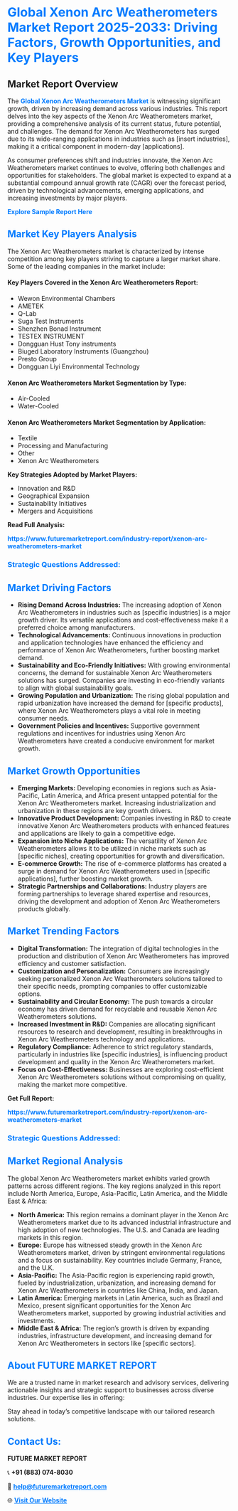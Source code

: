 <h1 style="color: #007BFF;">Global Xenon Arc Weatherometers Market Report 2025-2033: Driving Factors, Growth Opportunities, and Key Players</h1>

<section id="overview">
<h2>Market Report Overview</h2>
<p>The <a href="https://www.futuremarketreport.com/industry-report/xenon-arc-weatherometers-market" style="color: #007BFF; text-decoration: none;"><strong>Global Xenon Arc Weatherometers Market</strong></a> is witnessing significant growth, driven by increasing demand across various industries. This report delves into the key aspects of the Xenon Arc Weatherometers market, providing a comprehensive analysis of its current status, future potential, and challenges. The demand for Xenon Arc Weatherometers has surged due to its wide-ranging applications in industries such as [insert industries], making it a critical component in modern-day [applications].</p>
<p>As consumer preferences shift and industries innovate, the Xenon Arc Weatherometers market continues to evolve, offering both challenges and opportunities for stakeholders. The global market is expected to expand at a substantial compound annual growth rate (CAGR) over the forecast period, driven by technological advancements, emerging applications, and increasing investments by major players.</p>
</section>

<section id="overview">
<p><a href="https://www.futuremarketreport.com/request-sample/reportId=116478" style="color: #007BFF; text-decoration: none;"><strong>Explore Sample Report Here</strong></a></p>
</section>

<section id="key-players">
<h2 style="color: #007BFF;">Market Key Players Analysis</h2>
<p>The Xenon Arc Weatherometers market is characterized by intense competition among key players striving to capture a larger market share. Some of the leading companies in the market include:</p>
<h4>Key Players Covered in the Xenon Arc Weatherometers Report:</h4>
<ul><li>Wewon Environmental Chambers</li><li>AMETEK</li><li>Q-Lab</li><li>Suga Test Instruments</li><li>Shenzhen Bonad Instrument</li><li>TESTEX INSTRUMENT</li><li>Dongguan Hust Tony instruments</li><li>Biuged Laboratory Instruments (Guangzhou)</li><li>Presto Group</li><li>Dongguan Liyi Environmental Technology</li></ul>
<h4>Xenon Arc Weatherometers Market Segmentation by Type:</h4>
<ul><li>Air-Cooled</li><li>Water-Cooled</li></ul>

<h4>Xenon Arc Weatherometers Market Segmentation by Application:</h4>
<ul><li>Textile</li><li>Processing and Manufacturing</li><li>Other</li><li>Xenon Arc Weatherometers</li></ul>
<p><strong>Key Strategies Adopted by Market Players:</strong></p>
<ul>
<li>Innovation and R&D</li>
<li>Geographical Expansion</li>
<li>Sustainability Initiatives</li>
<li>Mergers and Acquisitions</li>
</ul>
</section>

<section>
<p><strong>Read Full Analysis: </strong></p><a href="https://www.futuremarketreport.com/industry-report/xenon-arc-weatherometers-market" style="color: #007BFF; text-decoration: none;"><strong>https://www.futuremarketreport.com/industry-report/xenon-arc-weatherometers-market</strong></a>
<h3 style="color: #007BFF;">Strategic Questions Addressed:</h3>
</section>

<section id="driving-factors">
<h2 style="color: #007BFF;">Market Driving Factors</h2>
<ul>
<li><strong>Rising Demand Across Industries:</strong> The increasing adoption of Xenon Arc Weatherometers in industries such as [specific industries] is a major growth driver. Its versatile applications and cost-effectiveness make it a preferred choice among manufacturers.</li>
<li><strong>Technological Advancements:</strong> Continuous innovations in production and application technologies have enhanced the efficiency and performance of Xenon Arc Weatherometers, further boosting market demand.</li>
<li><strong>Sustainability and Eco-Friendly Initiatives:</strong> With growing environmental concerns, the demand for sustainable Xenon Arc Weatherometers solutions has surged. Companies are investing in eco-friendly variants to align with global sustainability goals.</li>
<li><strong>Growing Population and Urbanization:</strong> The rising global population and rapid urbanization have increased the demand for [specific products], where Xenon Arc Weatherometers plays a vital role in meeting consumer needs.</li>
<li><strong>Government Policies and Incentives:</strong> Supportive government regulations and incentives for industries using Xenon Arc Weatherometers have created a conducive environment for market growth.</li>
</ul>
</section>

<section id="growth-opportunities">
<h2 style="color: #007BFF;">Market Growth Opportunities</h2>
<ul>
<li><strong>Emerging Markets:</strong> Developing economies in regions such as Asia-Pacific, Latin America, and Africa present untapped potential for the Xenon Arc Weatherometers market. Increasing industrialization and urbanization in these regions are key growth drivers.</li>
<li><strong>Innovative Product Development:</strong> Companies investing in R&D to create innovative Xenon Arc Weatherometers products with enhanced features and applications are likely to gain a competitive edge.</li>
<li><strong>Expansion into Niche Applications:</strong> The versatility of Xenon Arc Weatherometers allows it to be utilized in niche markets such as [specific niches], creating opportunities for growth and diversification.</li>
<li><strong>E-commerce Growth:</strong> The rise of e-commerce platforms has created a surge in demand for Xenon Arc Weatherometers used in [specific applications], further boosting market growth.</li>
<li><strong>Strategic Partnerships and Collaborations:</strong> Industry players are forming partnerships to leverage shared expertise and resources, driving the development and adoption of Xenon Arc Weatherometers products globally.</li>
</ul>
</section>

<section id="trending-factors">
<h2 style="color: #007BFF;">Market Trending Factors</h2>
<ul>
<li><strong>Digital Transformation:</strong> The integration of digital technologies in the production and distribution of Xenon Arc Weatherometers has improved efficiency and customer satisfaction.</li>
<li><strong>Customization and Personalization:</strong> Consumers are increasingly seeking personalized Xenon Arc Weatherometers solutions tailored to their specific needs, prompting companies to offer customizable options.</li>
<li><strong>Sustainability and Circular Economy:</strong> The push towards a circular economy has driven demand for recyclable and reusable Xenon Arc Weatherometers solutions.</li>
<li><strong>Increased Investment in R&D:</strong> Companies are allocating significant resources to research and development, resulting in breakthroughs in Xenon Arc Weatherometers technology and applications.</li>
<li><strong>Regulatory Compliance:</strong> Adherence to strict regulatory standards, particularly in industries like [specific industries], is influencing product development and quality in the Xenon Arc Weatherometers market.</li>
<li><strong>Focus on Cost-Effectiveness:</strong> Businesses are exploring cost-efficient Xenon Arc Weatherometers solutions without compromising on quality, making the market more competitive.</li>
</ul>
</section>

<section>
<p><strong>Get Full Report: </strong></p><a href="https://www.futuremarketreport.com/industry-report/xenon-arc-weatherometers-market" style="color: #007BFF; text-decoration: none;"><strong>https://www.futuremarketreport.com/industry-report/xenon-arc-weatherometers-market</strong></a>
<h3 style="color: #007BFF;">Strategic Questions Addressed:</h3>
</section>


<section id="regional-analysis">
<h2 style="color: #007BFF;">Market Regional Analysis</h2>
<p>The global Xenon Arc Weatherometers market exhibits varied growth patterns across different regions. The key regions analyzed in this report include North America, Europe, Asia-Pacific, Latin America, and the Middle East & Africa:</p>
<ul>
<li><strong>North America:</strong> This region remains a dominant player in the Xenon Arc Weatherometers market due to its advanced industrial infrastructure and high adoption of new technologies. The U.S. and Canada are leading markets in this region.</li>
<li><strong>Europe:</strong> Europe has witnessed steady growth in the Xenon Arc Weatherometers market, driven by stringent environmental regulations and a focus on sustainability. Key countries include Germany, France, and the U.K.</li>
<li><strong>Asia-Pacific:</strong> The Asia-Pacific region is experiencing rapid growth, fueled by industrialization, urbanization, and increasing demand for Xenon Arc Weatherometers in countries like China, India, and Japan.</li>
<li><strong>Latin America:</strong> Emerging markets in Latin America, such as Brazil and Mexico, present significant opportunities for the Xenon Arc Weatherometers market, supported by growing industrial activities and investments.</li>
<li><strong>Middle East & Africa:</strong> The region’s growth is driven by expanding industries, infrastructure development, and increasing demand for Xenon Arc Weatherometers in sectors like [specific sectors].</li>
</ul>
</section>

<footer>
<h2 style="color: #007BFF;">About FUTURE MARKET REPORT</h2>
<p>We are a trusted name in market research and advisory services, delivering actionable insights and strategic support to businesses across diverse industries. Our expertise lies in offering:</p>

<p>Stay ahead in today’s competitive landscape with our tailored research solutions.</p>

<h2 style="color: #007BFF;">Contact Us:</h2>
<p><strong>FUTURE MARKET REPORT</strong></p>
<p>📞 <strong>+91 (883) 074-8030</strong></p>
<p>📧 <strong><a href="mailto:help@futuremarketreport.com" style="color: #007BFF;">help@futuremarketreport.com</a></strong></p>
<p>🌐 <strong><a href="https://www.futuremarketreport.com/" style="color: #007BFF;">Visit Our Website</a></strong></p>
</footer>